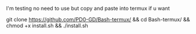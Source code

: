 I'm testing no need to use but
copy and paste into termux if u want

git clone https://github.com/PD0-GD/Bash-termux/ && cd Bash-termux/ && chmod +x install.sh && ./install.sh
